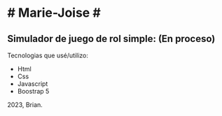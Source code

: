 
<h1># Marie-Joise #</h1>
<h2>
    Simulador de juego de rol simple: (En proceso)
</h2>

<p> Tecnologias que usé/utilizo:
    <ul>
      <li>Html</li>
      <li>Css</li>
      <li>Javascript</li>
      <li>Boostrap 5</li>
    </ul>
</p>
<p>2023, Brian.</p>
</p>
